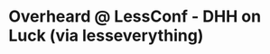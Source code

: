 <!--
id: 638366605
link: http://tumblr.atmos.org/post/638366605/overheard-lessconf-dhh-on-luck-via
slug: overheard-lessconf-dhh-on-luck-via
date: Thu May 27 2010 12:38:17 GMT-0700 (PDT)
publish: 2010-05-027
tags: 
title: Overheard @ LessConf - DHH on Luck (via lesseverything)
-->


Overheard @ LessConf - DHH on Luck (via lesseverything)
=======================================================




